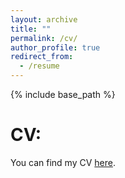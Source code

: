 ```yaml
---
layout: archive
title: ""
permalink: /cv/
author_profile: true
redirect_from:
  - /resume
---
```


{% include base_path %}

CV:
=====
You can find my CV [here](http://zonghaohuang007.github.io/home/files/CV.pdf).
